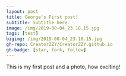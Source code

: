 ```yaml
---
layout: post
title: George's First post!
subtitle: Subtitle here.
image: /img/2019-08-04_23.18.15.jpg
tags: [test]
bigimg: /img/2019-08-04_23.18.15.jpg
gh-repo: CreatorZZY/CreatorZZY.github.io
gh-badge: [star, fork, follow]
---
```


This is my first post and a photo, how exciting!
